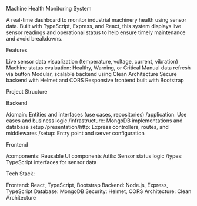 Machine Health Monitoring System

A real-time dashboard to monitor industrial machinery health using sensor data. Built with TypeScript, Express, and React, this system displays live sensor readings and operational status to help ensure timely maintenance and avoid breakdowns.

Features

Live sensor data visualization (temperature, voltage, current, vibration)
Machine status evaluation: Healthy, Warning, or Critical
Manual data refresh via button
Modular, scalable backend using Clean Architecture
Secure backend with Helmet and CORS
Responsive frontend built with Bootstrap


Project Structure

Backend

/domain: Entities and interfaces (use cases, repositories)
/application: Use cases and business logic
/infrastructure: MongoDB implementations and database setup
/presentation/http: Express controllers, routes, and middlewares
/setup: Entry point and server configuration

Frontend

/components: Reusable UI components
/utils: Sensor status logic
/types: TypeScript interfaces for sensor data


Tech Stack:

Frontend: React, TypeScript, Bootstrap
Backend: Node.js, Express, TypeScript
Database: MongoDB
Security: Helmet, CORS
Architecture: Clean Architecture

